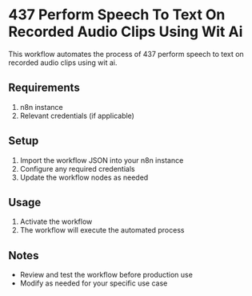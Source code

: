 # 437 Perform Speech To Text On Recorded Audio Clips Using Wit Ai

This workflow automates the process of 437 perform speech to text on recorded audio clips using wit ai.

## Requirements

1. n8n instance
2. Relevant credentials (if applicable)

## Setup

1. Import the workflow JSON into your n8n instance
2. Configure any required credentials
3. Update the workflow nodes as needed

## Usage

1. Activate the workflow
2. The workflow will execute the automated process

## Notes

- Review and test the workflow before production use
- Modify as needed for your specific use case
